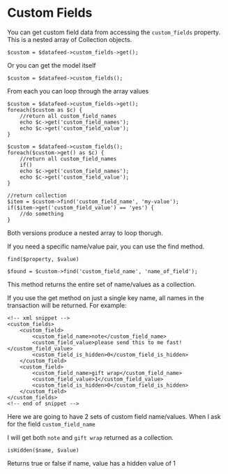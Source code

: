 # Custom Fields

You can get custom field data from accessing the `custom_fields` property. This is a nested array of Collection objects.

```
$custom = $datafeed->custom_fields->get();
```

Or you can get the model itself

```
$custom = $datafeed->custom_fields();
```

From each you can loop through the array values

```
$custom = $datafeed->custom_fields->get();
foreach($custom as $c) {
    //return all custom_field_names
    echo $c->get('custom_field_names');
    echo $c->get('custom_field_value');
}

$custom = $datafeed->custom_fields();
foreach($custom->get() as $c) {
    //return all custom_field_names
    if()
    echo $c->get('custom_field_names');
    echo $c->get('custom_field_value');
}

//return collection
$item = $custom->find('custom_field_name', 'my-value');
if($item->get('custom_field_value') == 'yes') {
    //do something
}

```

Both versions produce a nested array to loop thorugh.

If you need a specific name/value pair, you can use the find method.

```
find($property, $value)

$found = $custom->find('custom_field_name', 'name_of_field');
```
This method returns the entire set of name/values as a collection.

If you use the get method on just a single key name, all names in the transaction will be returned.
For example:

```
<!-- xml snippet -->
<custom_fields>
    <custom_field>
        <custom_field_name>note</custom_field_name>
        <custom_field_value>please send this to me fast!</custom_field_value>
        <custom_field_is_hidden>0</custom_field_is_hidden>
    </custom_field>
    <custom_field>
        <custom_field_name>gift wrap</custom_field_name>
        <custom_field_value>1</custom_field_value>
        <custom_field_is_hidden>0</custom_field_is_hidden>
    </custom_field>
</custom_fields>
<!-- end of snippet -->
```

Here we are going to have 2 sets of custom field name/values.
When I ask for the field `custom_field_name`

I will get both `note` and `gift wrap` returned as a collection.

```
isHidden($name, $value)
````
Returns true or false if name, value has a hidden value of 1
    